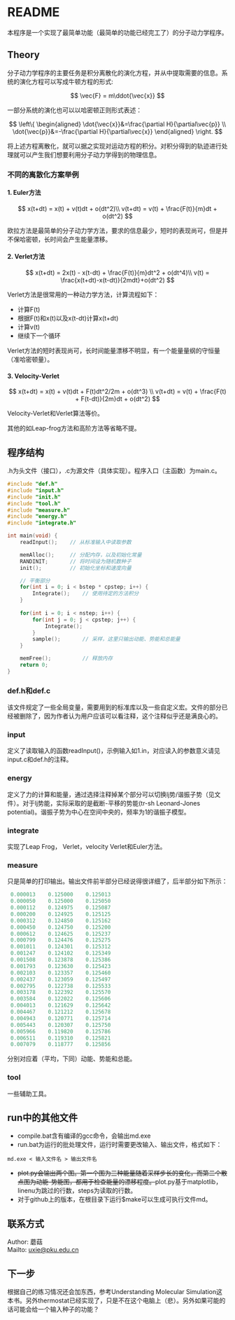 ﻿# README

本程序是一个实现了最简单功能（最简单的功能已经完工了）的分子动力学程序。

## Theory

分子动力学程序的主要任务是积分离散化的演化方程，并从中提取需要的信息。系统的演化方程可以写成牛顿方程的形式:

$$
\vec{F} = m\ddot{\vec{x}}
$$

一部分系统的演化也可以以哈密顿正则形式表述：

$$
\left\{
\begin{aligned}
\dot{\vec{x}}&=\frac{\partial H}{\partial\vec{p}} \\
\dot{\vec{p}}&=-\frac{\partial H}{\partial\vec{x}}
\end{aligned}    
\right.
$$

将上述方程离散化，就可以据之实现对运动方程的积分。对积分得到的轨迹进行处理就可以产生我们想要利用分子动力学得到的物理信息。

### 不同的离散化方案举例

#### 1. Euler方法

$$
x(t+dt) = x(t) + v(t)dt + o(dt^2)\\
v(t+dt) = v(t) + \frac{F(t)}{m}dt + o(dt^2)
$$

欧拉方法是最简单的分子动力学方法，要求的信息最少，短时的表现尚可，但是并不保哈密顿，长时间会产生能量漂移。

#### 2. Verlet方法

$$
x(t+dt) = 2x(t) - x(t-dt) + \frac{F(t)}{m}dt^2 + o(dt^4)\\
v(t) = \frac{x(t+dt)-x(t-dt)}{2mdt}+o(dt^2)
$$

Verlet方法是很常用的一种动力学方法，计算流程如下：

- 计算F(t)
- 根据F(t)和x(t)以及x(t-dt)计算x(t+dt)
- 计算v(t)
- 继续下一个循环

Verlet方法的短时表现尚可，长时间能量漂移不明显，有一个能量量纲的守恒量（准哈密顿量）。

#### 3. Velocity-Verlet

$$
x(t+dt) = x(t) + v(t)dt + F(t)dt^2/2m + o(dt^3) \\
v(t+dt) = v(t) + \frac{F(t) + F(t-dt)}{2m}dt + o(dt^2)
$$

Velocity-Verlet和Verlet算法等价。

其他的如Leap-frog方法和高阶方法等省略不提。

## 程序结构

.h为头文件（接口），.c为源文件（具体实现）。程序入口（主函数）为main.c。

```c
#include "def.h"
#include "input.h"
#include "init.h"
#include "tool.h"
#include "measure.h"
#include "energy.h"
#include "integrate.h"

int main(void) {
    readInput();    // 从标准输入中读取参数

    memAlloc();     // 分配内存，以及初始化常量
    RANDINIT;       // 将时间设为随机数种子
    init();         // 初始化坐标和速度向量

    // 平衡部分
    for(int i = 0; i < bstep * cpstep; i++) {
        Integrate();    // 使用待定的方法积分
    }
    
    for(int i = 0; i < nstep; i++) {
        for(int j = 0; j < cpstep; j++) {
            Integrate();
        }
        sample();       // 采样，这里只输出动能、势能和总能量
    }

    memFree();          // 释放内存
    return 0;
}
```

### def.h和def.c

该文件规定了一些全局变量，需要用到的标准库以及一些自定义宏。文件的部分已经被删除了，因为作者认为用户应该可以看注释，这个注释似乎还是满良心的。

### input

定义了读取输入的函数readInput()，示例输入如1.in，对应读入的参数意义请见input.c和def.h的注释。

### energy

定义了力的计算和能量，通过选择注释掉某个部分可以切换lj势/谐振子势（见文件）。对于lj势能，实际采取的是截断-平移的势能(tr-sh Leonard-Jones potential)。谐振子势为中心在空间中央的，频率为1的谐振子模型。

### integrate

实现了Leap Frog， Verlet，velocity Verlet和Euler方法。

### measure

只是简单的打印输出。输出文件前半部分已经说得很详细了，后半部分如下所示：

```c
 0.000013	 0.125000	 0.125013
 0.000050	 0.125000	 0.125050
 0.000112	 0.124975	 0.125087
 0.000200	 0.124925	 0.125125
 0.000312	 0.124850	 0.125162
 0.000450	 0.124750	 0.125200
 0.000612	 0.124625	 0.125237
 0.000799	 0.124476	 0.125275
 0.001011	 0.124301	 0.125312
 0.001247	 0.124102	 0.125349
 0.001508	 0.123878	 0.125386
 0.001793	 0.123630	 0.125423
 0.002103	 0.123357	 0.125460
 0.002437	 0.123059	 0.125497
 0.002795	 0.122738	 0.125533
 0.003178	 0.122392	 0.125570
 0.003584	 0.122022	 0.125606
 0.004013	 0.121629	 0.125642
 0.004467	 0.121212	 0.125678
 0.004943	 0.120771	 0.125714
 0.005443	 0.120307	 0.125750
 0.005966	 0.119820	 0.125786
 0.006511	 0.119310	 0.125821
 0.007079	 0.118777	 0.125856
```

分别对应着（平均，下同）动能、势能和总能。

### tool

一些辅助工具。

## run中的其他文件

- compile.bat含有编译的gcc命令，会输出md.exe
- run.bat为运行的批处理文件，运行时需要更改输入、输出文件，格式如下：

```
md.exe < 输入文件名 > 输出文件名
```

- ~~plot.py会输出两个图。第一个图为三种能量随着采样步长的变化，而第二个散点图为动能-势能图，都用于检查能量的漂移程度。~~plot.py基于matplotlib，linenu为跳过的行数，steps为读取的行数。
- 对于github上的版本，在根目录下运行$make可以生成可执行文件md。

## 联系方式

Author: 蘑菇  
Mailto: uxie@pku.edu.cn

## 下一步

根据自己的练习情况还会加东西，参考Understanding Molecular Simulation这本书。另外thermostat已经实现了，只是不在这个电脑上（悲）。另外如果可能的话可能会给一个输入种子的功能？
